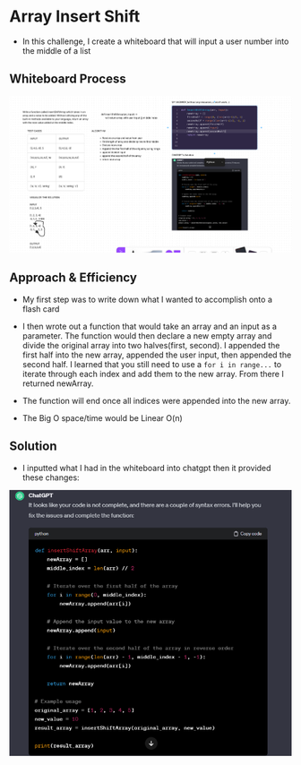 # Array Insert Shift
<!-- Description of the challenge -->

- In this challenge, I create a whiteboard that will input a user number into the middle of a list

## Whiteboard Process
<!-- Embedded whiteboard image -->

![Whiteboard](./array_insert_shiftWB.png)


## Approach & Efficiency
<!-- What approach did you take? Why? What is the Big O space/time for this approach? -->

- My first step was to write down what I wanted to accomplish onto a flash card

- I then wrote out a function that would take an array and an input as a parameter.  The function would then declare a new empty array and divide the original array into two halves(first, second). I appended the first half into the new array, appended the user input, then appended the second half.  I learned that you still need to use a `for i in range...` to iterate through each index and add them to the new array.  From there I returned newArray.

- The function will end once all indices were appended into the new array.

- The Big O space/time would be Linear O(n)

## Solution
<!-- Show how to run your code, and examples of it in action -->

- I inputted what I had in the whiteboard into chatgpt then it provided these changes:

![chatGPTsolution](./chatGPTsolution.png)

